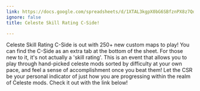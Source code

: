 ```yaml
---
link: https://docs.google.com/spreadsheets/d/1XTAL3kgpX0bG6SBfznPX8z7Qdb7lGnQRuxeUfPZMFoU/edit#gid=511116495
ignore: false
title: Celeste Skill Rating C-Side!

---
```


Celeste Skill Rating C-Side is out with 250+ new custom maps to play! You can find the C-Side as an extra tab at the bottom of the sheet. For those new to it, it's not actually a 'skill rating'. This is an event that allows you to play through hand-picked celeste mods sorted by difficulty at your own pace, and feel a sense of accomplishment once you beat them! Let the CSR be your personal indicator of just how you are progressing within the realm of Celeste mods. Check it out with the link below!